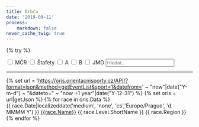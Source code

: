 ```yaml
---
title: Drbča
date: '2019-09-11'
process:
    markdown: false
never_cache_twig: true
---
```


{% try %}
    <div id="mylist">
    <input value="MČR" id="MČR" type="checkbox" name="level">
    <label for="MČR">MČR</label>
    <input value="ČPŠ" id="ČPŠ" type="checkbox" name="level">
    <label for="ČPŠ">Štafety</label>
    <input value="ŽA" id="ŽA" type="checkbox" name="level">
    <label for="ŽA">A</label>
    <input value="ŽB" id="ŽB" type="checkbox" name="level">
    <label for="ŽB">B</label>
    <input value="JMO" id="JMO" type="checkbox" name="type">
    <label for="JMO">JMO</label>
    <input class="search" placeholder="Hledat.." />
    <hr>
    <div class="list">
    {% set url = 'https://oris.orientacnisporty.cz/API/?format=json&method=getEventList&sport=1&datefrom=' ~ "now"|date("Y-m-d") ~ "&dateto=" ~ "now +1 year"|date("Y-12-31") %}
    {% set oris = url|getJson %}
    {% for race in oris.Data %}
        <div class="row">
        <span class="col-4 col-xs-3 col-md-2">{{ race.Date|localizeddate('medium', 'none', 'cs','Europe/Prague', 'd. MMMM Y') }}</span>
        <span class="col-auto name"><a href="/drbca/zavod?id={{race.ID}}">{{race.Name}}</a></span>
        <span class="col-auto level">{{ race.Level.ShortName }}</span>
        <span class="col-auto region">{{ race.Region }}</span>
        </div>
    {% endfor %}
    </div>
    </div> <!-- list -->
    <script>
    window.addEventListener('DOMContentLoaded', function () {

        var options = {
        valueNames: [ 'name', 'region', 'region', 'level']
        };

        var userList = new List('mylist', options);

        function updateList(){
            var filter_levels = [];
            $("input[name=level]:checked").each(function() {
                filter_levels.push($(this).val());
            });
            var JMO = document.getElementById("JMO").checked ? true : false;

            userList.filter( (item) => {
                if (filter_levels.length === 0 && !JMO) {
                    return true;
                }
                else if ( filter_levels.includes(item.values().level) ) {
                    return true;
                } 
                else if (JMO && item.values().region.indexOf("JM") >= 0) {
                    return true
                }
                return false;
            });
        }
        
        $("input:checkbox").change( () => {
            updateList();
        })
        updateList();
    });
    </script>
{% catch %}
    <div class="notices red">
        <p> Chyba přiojení na ORIS </p>
    </div>
{% endcatch %}

